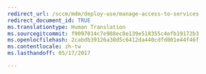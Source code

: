 ```yaml
---
redirect_url: /sccm/mdm/deploy-use/manage-access-to-services
redirect_document_id: TRUE
ms.translationtype: Human Translation
ms.sourcegitcommit: f9097014c7e988ec8e139e518355c4efb19172b3
ms.openlocfilehash: 2cabdb39126a30d5c6412da440cdfd001e44f46f
ms.contentlocale: zh-tw
ms.lasthandoff: 05/17/2017

---
```


